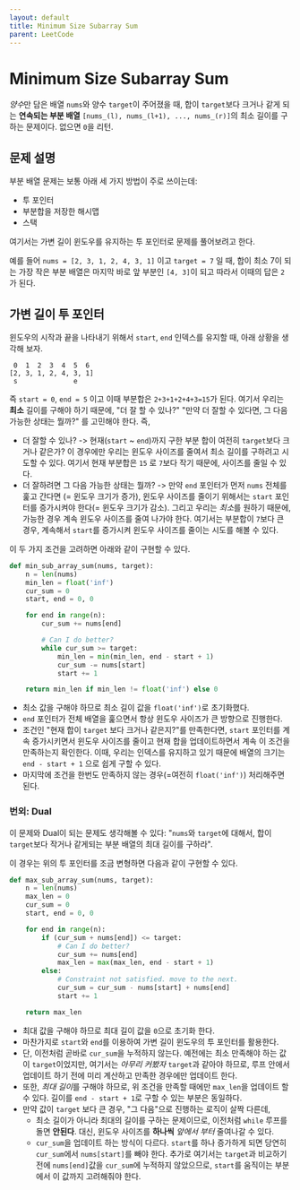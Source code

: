 ```yaml
---
layout: default
title: Minimum Size Subarray Sum
parent: LeetCode
---
```


# Minimum Size Subarray Sum
 *양수*만 담은 배열 `nums`와 양수 `target`이 주어졌을 때, 합이
 `target`보다 크거나 같게 되는 **연속되는 부분 배열** `[nums_(l),
 nums_(l+1), ..., nums_(r)]`의 최소 길이를 구하는 문제이다. 없으면
 `0`을 리턴.

## 문제 설명
 부분 배열 문제는 보통 아래 세 가지 방법이 주로 쓰이는데:
  - 투 포인터
  - 부분합을 저장한 해시맵
  - 스택

 여기서는 가변 길이 윈도우를 유지하는 투 포인터로 문제를 풀어보려고
 한다.

 예를 들어 `nums = [2, 3, 1, 2, 4, 3, 1]` 이고 `target = 7` 일 때,
 합이 최소 7이 되는 가장 작은 부분 배열은 마지막 바로 앞 부분인 `[4,
 3]`이 되고 따라서 이때의 답은 `2`가 된다.

## 가변 길이 투 포인터
 윈도우의 시작과 끝을 나타내기 위해서 `start`, `end` 인덱스를 유지할
 때, 아래 상황을 생각해 보자.

```
 0  1  2  3  4  5  6
[2, 3, 1, 2, 4, 3, 1]
 s              e
```

 즉 `start = 0`, `end = 5` 이고 이때 부분합은 `2+3+1+2+4+3=15`가
 된다. 여기서 우리는 **최소** 길이를 구해야 하기 때문에, "더 잘 할 수
 있나?" "만약 더 잘할 수 있다면, 그 다음 가능한 상태는 뭘까?" 를
 고민해야 한다. 즉,
  - 더 잘할 수 있나? -> 현재(`start` ~ `end`)까지 구한 부분 합이
    여전히 `target`보다 크거나 같은가? 이 경우에만 우리는 윈도우
    사이즈를 줄여서 최소 길이를 구하려고 시도할 수 있다. 여기서 현재
    부분합은 `15` 로 `7`보다 작기 때문에, 사이즈를 줄일 수 있다.
  - 더 잘하려면 그 다음 가능한 상태는 뭘까? -> 만약 `end` 포인터가
    먼저 `nums` 전체를 훑고 간다면 (= 윈도우 크기가 증가), 윈도우
    사이즈를 줄이기 위해서는 `start` 포인터를 증가시켜야 한다(= 윈도우
    크기가 감소). 그리고 우리는 *최소*를 원하기 때문에, 가능한 경우
    계속 윈도우 사이즈를 줄여 나가야 한다. 여기서는 부분합이 `7`보다
    큰 경우, 계속해서 `start`를 증가시켜 윈도우 사이즈를 줄이는 시도를
    해볼 수 있다.

 이 두 가지 조건을 고려하면 아래와 같이 구현할 수 있다.

```python
def min_sub_array_sum(nums, target):
    n = len(nums)
    min_len = float('inf')
    cur_sum = 0
    start, end = 0, 0

    for end in range(n):
        cur_sum += nums[end]

        # Can I do better?
        while cur_sum >= target:
            min_len = min(min_len, end - start + 1)
            cur_sum -= nums[start]
            start += 1

    return min_len if min_len != float('inf') else 0
```

 - 최소 값을 구해야 하므로 최소 길이 값을 `float('inf')`로 초기화했다.
 - `end` 포인터가 전체 배열을 훑으면서 항상 윈도우 사이즈가 큰
   방향으로 진행한다.
 - 조건인 "현재 합이 `target` 보다 크거나 같은지?"를 만족한다면,
   `start` 포인터를 계속 증가시키면서 윈도우 사이즈를 줄이고 현재 합을
   업데이트하면서 계속 이 조건을 만족하는지 확인한다. 이때, 우리는
   인덱스를 유지하고 있기 때문에 배열의 크기는 `end - start + 1` 으로
   쉽게 구할 수 있다.
 - 마지막에 조건을 한번도 만족하지 않는 경우(=여전히 `float('inf')`)
   처리해주면 된다.


### 번외: Dual
 이 문제와 Dual이 되는 문제도 생각해볼 수 있다: "`nums`와 `target`에
 대해서, 합이 `target`보다 작거나 같게되는 부분 배열의 최대 길이를
 구하라".

 이 경우는 위의 투 포인터를 조금 변형하면 다음과 같이 구현할 수 있다.

```python
def max_sub_array_sum(nums, target):
    n = len(nums)
    max_len = 0
    cur_sum = 0
    start, end = 0, 0

    for end in range(n):
        if (cur_sum + nums[end]) <= target:
            # Can I do better?
            cur_sum += nums[end]
            max_len = max(max_len, end - start + 1)
        else:
            # Constraint not satisfied. move to the next.
            cur_sum = cur_sum - nums[start] + nums[end]
            start += 1

    return max_len
```

 - 최대 값을 구해야 하므로 최대 길이 값을 `0`으로 초기화 한다.
 - 마찬가지로 `start`와 `end`를 이용하여 가변 길이 윈도우의 투
   포인터를 활용한다.
 - 단, 이전처럼 곧바로 `cur_sum`을 누적하지 않는다. 예전에는 최소
   만족해야 하는 값이 `target`이었지만, 여기서는 *아무리 커봤자*
   `target`과 같아야 하므로, 루프 안에서 업데이트 하기 전에 미리
   계산하고 만족한 경우에만 업데이트 한다.
 - 또한, *최대 길이*를 구해야 하므로, 위 조건을 만족할 때에만
   `max_len`을 업데이트 할 수 있다. 길이를 `end - start + 1`로 구할 수
   있는 부분은 동일하다.
 - 만약 값이 `target` 보다 큰 경우, "그 다음"으로 진행하는 로직이 살짝
   다른데,
   - 최소 길이가 아니라 최대의 길이를 구하는 문제이므로, 이전처럼
     `while` 루프를 돌면 **안된다**. 대신, 윈도우 사이즈를 **하나씩**
     *앞에서 부터* 줄여나갈 수 있다.
   - `cur_sum`을 업데이트 하는 방식이 다르다. `start`를 하나 증가하게
     되면 당연히 `cur_sum`에서 `nums[start]`를 빼야 한다. 추가로
     여기서는 `target`과 비교하기 전에 `nums[end]`값을 `cur_sum`에
     누적하지 않았으므로, `start`를 움직이는 부분에서 이 값까지
     고려해줘야 한다.

